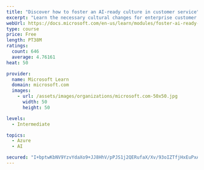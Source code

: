```yaml
---
title: "Discover how to foster an AI-ready culture in customer service"
excerpt: "Learn the necessary cultural changes for enterprise customer service to make AI transformation successful, and how they fit into a holistic AI strategy."
webUrl: https://docs.microsoft.com/en-us/learn/modules/foster-ai-ready-culture-customer-service/
type: course
price: Free
length: PT38M
ratings:
  count: 646
  average: 4.76161
heat: 50

provider:
  name: Microsoft Learn
  domain: microsoft.com
  images:
    - url: /assets/images/organizations/microsoft.com-50x50.jpg
      width: 50
      height: 50

levels:
  - Intermediate

topics:
  - Azure
  - AI

secured: "I+bptwKbNV9YzvYdaXo9+JJ8HhV/pPJS1j2QERufaX/Xv/93oIZTfjHxEuPxAVgXFbC6kFWKOovzH/LCnPRava/4Z4/onC4amwCvqPHmd170MbwmsEC91yL1WoB9nXx6IrYwX/CedOSGJa6v/RPOj9uNbJj80vLhVwIrC43T3KqJAUxRIhPrMaAlsfXs7Bo1fb4tIpagxSc7v+k+PqFnVP3yGrQBMk7TPN4/u66BQzxr4uzVFuTV9IKUdop1c6MtCoRgww9ikIsod+V17sye7aCCT4eEs6g8uqtfbo1A6fRYJ2anXUnAuQlMcE+9+6NN3d2z3dIUEHI6LoHwgfyRn7JHYdWkCTqghKc70emjxIrdW+0bDNehKW5d1NjxqD1fDodDfGbOly5gSn39xYGPu57vCgTp1JcBbecwuYy6dXY=;mEPa/a4NwZxlyH4JAYZsbA=="
---
```



